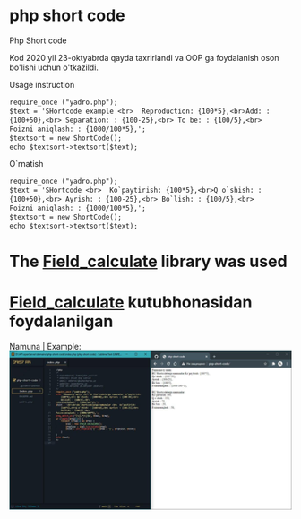 # php short code
 Php Short code

Kod 2020 yil 23-oktyabrda qayda taxrirlandi va OOP ga foydalanish oson bo'lishi uchun o'tkazildi.

Usage instruction
```
require_once ("yadro.php");
$text = 'SHortcode example <br>  Reproduction: {100*5},<br>Add: : {100+50},<br> Separation: : {100-25},<br> To be: : {100/5},<br>
Foizni aniqlash: : {1000/100*5},';
$textsort = new ShortCode();
echo $textsort->textsort($text);
```

O`rnatish
```
require_once ("yadro.php");
$text = 'SHortcode <br>  Ko`paytirish: {100*5},<br>Q o`shish: : {100+50},<br> Ayrish: : {100-25},<br> Bo`lish: : {100/5},<br>
Foizni aniqlash: : {1000/100*5},';
$textsort = new ShortCode();
echo $textsort->textsort($text);

```
# The [Field_calculate](https://github.com/NielBuys/Field_calculate) library was used

# [Field_calculate](https://github.com/NielBuys/Field_calculate) kutubhonasidan foydalanilgan

Namuna | Example: 
![namuna](https://raw.githubusercontent.com/akbarali1/php-short-code/main/photo_2020-10-23_09-58-03.jpg)
